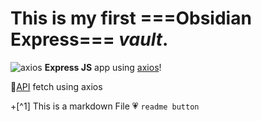 # This is my first ===Obsidian Express=== *vault*.
![axios](https://miro.medium.com/v2/resize:fit:1400/0*U-_5QvffLmNQIU41.png)
**Express JS** app using  [axios](https://axios-http.com/)!

🔗[API]('https://jsonplaceholder.typicode.com/posts) fetch using axios <br/>

+[^1] This is a markdown File 
💗 `readme button`